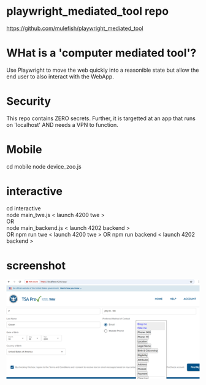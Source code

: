 # playwright_mediated_tool repo
https://github.com/mulefish/playwright_mediated_tool

# WHat is a 'computer mediated tool'?
Use Playwright to move the web quickly into a reasonible state but allow the end user to also interact with the WebApp. 

# Security
This repo contains ZERO secrets. 
Further, it is targetted at an app that runs on 'localhost' AND needs a VPN to function. 

# Mobile 
cd mobile 
node device_zoo.js 

# interactive 
cd interactive   
node main_twe.js < launch 4200 twe >   
OR  
node main_backend.js < launch 4202 backend >   
OR
npm run twe < launch 4200 twe > 
OR
npm run backend  < launch 4202 backend > 


# screenshot
![Screenshot](screenshot.png)